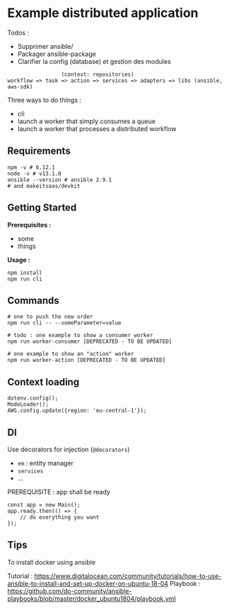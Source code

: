 # Example distributed application

Todos :

* Supprimer ansible/
* Packager ansible-package
* Clarifier la config (database) et gestion des modules

```
                 (context: repositories)
workflow => task => action => services => adapters => libs (ansible, aws-sdk)
```

Three ways to do things :
- cli 
- launch a worker that simply consumes a queue
- launch a worker that processes a distributed workflow

## Requirements

```
npm -v # 6.12.1
node -v # v13.1.0
ansible --version # ansible 2.9.1
# and makeitsaas/devkit
```

## Getting Started

**Prerequisites :**
- some
- things

**Usage :**
```
npm install
npm run cli
```

## Commands

```
# one to push the new order
npm run cli -- --someParameter=value

# todo : one example to show a consumer worker
npm run worker-consumer [DEPRECATED - TO BE UPDATED]

# one example to show an "action" worker
npm run worker-action [DEPRECATED - TO BE UPDATED]
```


## Context loading

```
dotenv.config();
ModeLoader();
AWS.config.update({region: 'eu-central-1'});
```

## DI

Use decorators for injection (`@decorators`)

* `em` : entity manager
* `services`
* ...

PREREQUISITE : app shall be ready

```
const app = new Main();
app.ready.then(() => {
    // do everything you want
});
```

## Tips

To install docker using ansible

Tutorial : https://www.digitalocean.com/community/tutorials/how-to-use-ansible-to-install-and-set-up-docker-on-ubuntu-18-04
Playbook : https://github.com/do-community/ansible-playbooks/blob/master/docker_ubuntu1804/playbook.yml
